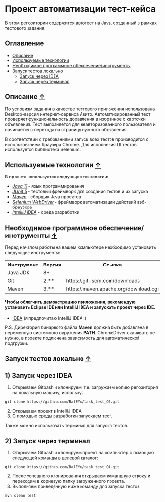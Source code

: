 # Проект автоматизации тест-кейса

В этом репозитории содержится автотест на Java, созданный в рамках тестового задания.



## <a href="#" name="content"></a> Оглавление

- [Описание](#projectDescription)
- [Используемые технологии](#projectStack)
- [Необходимое программное обеспечение/инструменты](#neededStuff)
- [Запуск тестов локально](#runProjectLocaly)
  + [Запуск через IDEA](#runProjectIDEA)
  + [Запуск через терминал](#runProjectTerminal)


## Описание <a href="#" name=" projectDescription">↑</a>
По условиям задания в качестве тестового приложения использована Desktop-версия интернет-сервиса Авито. Автоматизированный тест проверяет функциональность добавления в избранное с карточки объявления. Тест выполняется для неавторизованного пользователя и начинается с перехода на страницу нужного объявления. 

В соответствии с требованиями запуск всех тестов производится с использованием браузера Chrome. Для исполнения UI тестов используется библиотека Selenium.



## Используемые технологии <a href="#" name="projectStack">↑</a>

В проекте используется следующее технологии:
- *[Java 11](https://openjdk.java.net/projects/jdk/11/)* - язык программирования
- *[JUnit 5](https://testng.org/doc/)* - тестовый фреймворк для создания тестов и их запуска
- *[Maven](https://maven.apache.org/)* - сборщик Java проектов
- *[Selenium WebDriver](https://www.selenium.dev/)* - фреймворк автоматизации действий вэб-браузера
- *[IntelliJ IDEA](https://www.jetbrains.com/idea/)* - среда разработки 

## Необходимое программное обеспечение/инструменты <a href="#" name="neededStuff">↑</a>

<p>Перед началом работы на вашем компьютере необходимо установить следующие инструменты:</p>

<table>
<tr>
	<th>Инструмент</th>
	<th>Версия</th>
             <th>Ссылка</th>
</tr>
<tr>
	<td>Java JDK</td>
	<td>8+</td>
             <td></td>
</tr>
<tr>
	<td>Git</td>
	<td>2.**</td>
             <td> https://git-scm.com/downloads </td>
</tr>
<tr>
	<td>Maven</td>
	<td>3.**</td>
             <td>https://maven.apache.org/download.cgi</td>
</tr>
</table>
<h4>Чтобы облегчить демонстрацию приложения, рекомендую установить Eclipse IDE или IntelliJ IDEA и запускать проект через IDE.</h4>



- [IDEA](https://www.jetbrains.com/ru-ru/idea/download/) (я предпочитаю IntelliJ IDEA :)

P.S. Директория бинарного файла **Maven** должна быть добавлена в переменную системного окружения **PATH**.
ChromeDriver скачивать не нужно, в проекте подлючена зависимость для автоматической подгрузки.  



## Запуск тестов локально <a href="#" name="runProjectLocaly">↑</a>

## 1) Запуск через IDEA <a href="#" name="runProjectIDEA"></a>
1. Открываем Gitbash и клонируем, т.е. загружаем копию репозитория на локальную машину, используя
```
git clone https://github.com/BalEYu/task_test_QA.git
```
2. Открываем проект в [IntelliJ IDEA](https://www.jetbrains.com/idea/download/). 
3. С помощью среды разработки запускаем тест.

Также можно использовать терминал для запуска тестов. 

## 2) Запуск через терминал <a href="#" name="runProjectTerminal"></a>
1. Открываем Gitbash и клонируем проект на компьютер с помощью следующей команды в целевой каталог:
```
git clone https://github.com/BalEYu/task_test_QA.git
```
2. После успешного клонирования открываем командную строку и переходим в корневую папку загруженного проекта.
3. Выполняем приведенную ниже команду для запуска тестов:
```
mvn clean test
```
